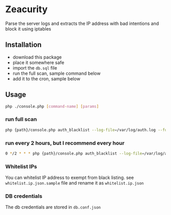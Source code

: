 # Zeacurity
Parse the server logs and extracts the IP address with bad intentions and block it using iptables

## Installation
- download this package
- place it somewhere safe
- import the `db.sql` file
- run the full scan, sample command below
- add it to the cron, sample below

## Usage
```bash
php ./console.php [command-name] [params]
```

### run full scan
```bash
php {path}/console.php auth_blacklist --log-file=/var/log/auth.log --full-scan=y
```

### run every 2 hours, but I recommend every hour
```bash
0 */2 * * * php {path}/console.php auth_blacklist --log-file=/var/log/auth.log --lines=1500 > /dev/null 2>&1 
```

### Whitelist IPs
You can whitelist IP address to exempt from black listing. see `whitelist.ip.json.sample` file and rename it as `whitelist.ip.json`

### DB credentials
The db credentials are stored in `db.conf.json`